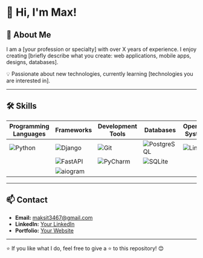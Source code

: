 # 👋 Hi, I'm Max!  
## 🚀 About Me  
I am a [your profession or specialty] with over X years of experience. I enjoy creating [briefly describe what you create: web applications, mobile apps, designs, databases].  

💡 Passionate about new technologies, currently learning [technologies you are interested in].  

---

## 🛠 Skills

| **Programming Languages**                                          | **Frameworks**                                                | **Development Tools**                | **Databases**                                         | **Operating Systems** | **Containerization** | **Other Databases** |
|--------------------------------------------------------------------|---------------------------------------------------------------|--------------------------------------|------------------------------------------------------|-----------------------|-----------------------|---------------------|
| ![Python](https://img.shields.io/badge/Python-3776AB?style=flat&logo=python&logoColor=white) | ![Django](https://img.shields.io/badge/Django-092E20?style=flat&logo=django&logoColor=white) | ![Git](https://img.shields.io/badge/Git-F05032?style=flat&logo=git&logoColor=white) | ![PostgreSQL](https://img.shields.io/badge/PostgreSQL-336791?style=flat&logo=postgresql&logoColor=white) | ![Linux](https://img.shields.io/badge/Linux-FCC624?style=flat&logo=linux&logoColor=white) | ![Docker](https://img.shields.io/badge/Docker-2496ED?style=flat&logo=docker&logoColor=white) |                     |
|                                                                    | ![FastAPI](https://img.shields.io/badge/FastAPI-009688?style=flat&logo=fastapi&logoColor=white) | ![PyCharm](https://img.shields.io/badge/PyCharm-000000?style=flat&logo=pycharm&logoColor=white) | ![SQLite](https://img.shields.io/badge/SQLite-003B57?style=flat&logo=sqlite&logoColor=white) |                       |                       |                     |
|                                                                    | ![aiogram](https://img.shields.io/badge/aiogram-2C2F33?style=flat&logo=python&logoColor=white) |                                      |                                                      |                       |                       |                     |
                                   




---

## 📫 Contact  
- **Email:** [maksit3467@gmail.com](maksit3467@gmail.com)  
- **LinkedIn:** [Your LinkedIn](https://linkedin.com/in/your-profile)  
- **Portfolio:** [Your Website](https://example.com)  

---

⭐️ If you like what I do, feel free to give a ⭐️ to this repository! 😊
